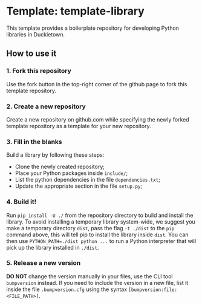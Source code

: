 # Template: template-library

This template provides a boilerplate repository for developing 
Python libraries in Duckietown.


## How to use it

### 1. Fork this repository

Use the fork button in the top-right corner of the github page 
to fork this template repository.


### 2. Create a new repository

Create a new repository on github.com while specifying the newly 
forked template repository as a template for your new repository.


### 3. Fill in the blanks

Build a library by following these steps:
- Clone the newly created repository;
- Place your Python packages inside `include/`;
- List the python dependencies in the file `dependencies.txt`;
- Update the appropriate section in the file `setup.py`;


### 4. Build it!

Run `pip install -U ./` from the repository directory to build and
install the library. To avoid installing a temporary library system-wide,
we suggest you make a temporary directory `dist`, pass the flag `-t ./dist`
to the `pip` command above, this will tell pip to install the library 
inside `dist`. You can then use `PYTHON_PATH=./dist python ...` to run a 
Python interpreter that will pick up the library installed in `./dist`.


### 5. Release a new version

**DO NOT** change the version manually in your files, use the 
CLI tool `bumpversion` instead. If you need to include the version
in a new file, list it inside the file `.bumpversion.cfg` using the
syntax `[bumpversion:file:<FILE_PATH>]`.